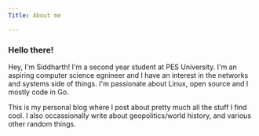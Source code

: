 ```yaml
---
Title: About me

---
```

### Hello there!

Hey, I'm Siddharth! I'm a second year student at PES University. I'm an aspiring computer science egnineer
and I have an interest in the networks and systems side of things. I'm passionate about Linux, open source and I mostly
code in Go.

This is my personal blog where I post about pretty much all the stuff I find cool. I also occassionally write about 
geopolitics/world history, and various other random things. 
